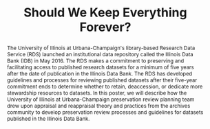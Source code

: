 ---
abstract: The University of Illinois at Urbana-Champaign's library-based Research
  Data Service (RDS) launched an institutional data repository called the Illinois
  Data Bank (IDB) in May 2016. The RDS makes a commitment to preserving and facilitating
  access to published research datasets for a minimum of five years after the date
  of publication in the Illinois Data Bank. The RDS has developed guidelines and processes
  for reviewing published datasets after their five-year commitment ends to determine
  whether to retain, deaccession, or dedicate more stewardship resources to datasets.
  In this poster, we will describe how the University of Illinois at Urbana-Champaign
  preservation review planning team drew upon appraisal and reappraisal theory and
  practices from the archives community to develop preservation review processes and
  guidelines for datasets published in the Illinois Data Bank.
creators:
- Anderson, Bethany
- Rimkus, Kyle
- Imker, Heidi
- Dunham, Elise
- Braxton, Susan
date: null
document_url: https://services.phaidra.univie.ac.at/api/object/o:502905/download
grand_parent: iPRES
institutions: []
keywords: []
landing_page_url: https://phaidra.univie.ac.at/o:502905
language: eng
layout: publication
license: CC BY-NC-SA 3.0 AT
notes_url: null
parent: iPRES 2016
presentation_url: null
publication_type: poster
size: 132291
source_name: iPRES
title: Should We Keep Everything Forever?
year: 2016
---